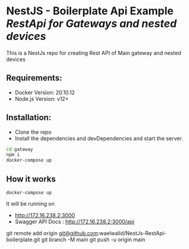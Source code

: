 # NestJS - Boilerplate Api Example _RestApi for Gateways and nested devices_ 

This is a NestJs repo for creating Rest API of Main gateway and nested devices


## Requirements:
- Docker Version: 20.10.12
- Node.js Version: v12+

## Installation:

- Clone the repo
- Install the dependencies and devDependencies and start the server.
```sh
cd gateway
npm i 
docker-compose up
```

## How it works
```
docker-compose up 
```
It will be running on 
- http://172.16.238.2:3000
- Swagger API Docs : http://172.16.238.2:3000/api


git remote add origin git@github.com:waelwalid/NestJs-RestApi-boilerplate.git
git branch -M main
git push -u origin main



